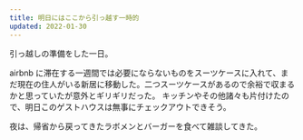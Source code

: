 ```yaml
---
title: 明日にはここから引っ越す一時的
updated: 2022-01-30
---
```


引っ越しの準備をした一日。

airbnb に滞在する一週間では必要にならないものをスーツケースに入れて、まだ現在の住人がいる新居に移動した。二つスーツケースがあるので余裕で収まるかと思っていたが意外とギリギリだった。
キッチンやその他諸々も片付けたので、明日このゲストハウスは無事にチェックアウトできそう。

夜は、帰省から戻ってきたラボメンとバーガーを食べて雑談してきた。
